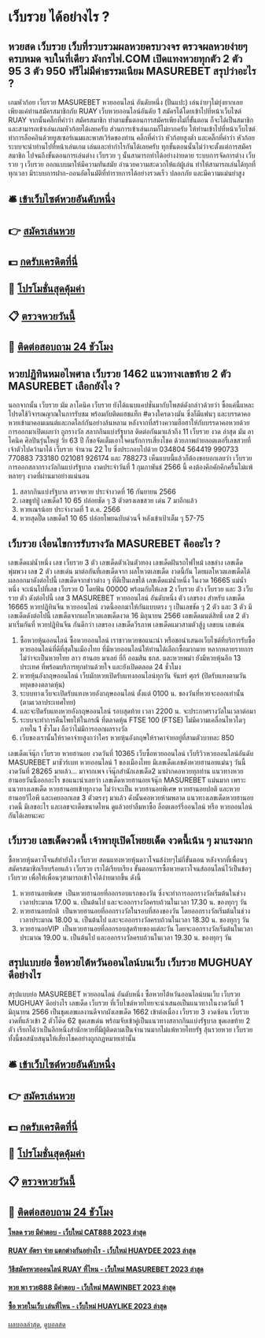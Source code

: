 # เว็บรวย ได้อย่างไร ?
## หวยสด เว็บรวย เว็บที่รวบรวมผลหวยครบวงจร ตรวจผลหวยง่ายๆ ครบหมด จบในที่เดียว มังกรไฟ.COM เปิดแทงหวยทุกตัว 2 ตัว 95 3 ตัว 950 ฟรีไม่มีค่าธรรมเนียม MASUREBET สรุปว่าอะไร ?
เกมหัวก้อย เว็บรวย MASUREBET หวยออนไลน์ อันดับหนึ่ง (ปั่นแปะ) เล่นง่ายๆไม่ยุ่งยากเลย เพียงแค่ท่านสมัครสมาชิกกับ RUAY เว็บหวยออนไลน์อันดับ 1 สมัครได้โดยเข้าไปที่หน้าเว็บไซต์ RUAY จากนั้นคลิ๊กที่คำว่า สมัครสมาชิก ทำตามขั้นตอนการสมัครเพียงไม่กี่ขั้นตอน ก็จะได้เป็นสมาชิกและสามารถเข้าเล่นเกมหัวก้อยได้เลยครับ ส่วนการเข้าเล่นเกมก็ไม่ยากครับ ให้ท่านเข้าไปที่หน้าเว็บไซต์ ทำการล็อคอินด้วยยูสเซอร์เนมและพาสเวิร์ดของท่าน คลิ๊กที่คำว่า หัวก้อยสูงต่ำ และคลิ๊กที่คำว่า หัวก้อย ระบบจะนำท่านไปที่หน้าเล่นเกม เล่นและทำกำไรกันได้เลยครับ
ทุกขั้นตอนนั้นไม่ว่าจะตั้งแต่การสมัครสมาชิก ไปจนถึงขั้นตอนการเล่นต่าง เว็บรวย ๆ นั้นสามารถทำได้อย่างง่ายดาย ระบบการจัดการต่าง เว็บรวย ๆ เว็บรวย ออกแบบมาให้มีความทันสมัย อำนวยความสะดวกให้แก่ผู้เล่น ทำให้สามารถเล่นได้ทุกที่ทุกเวลา มีระบบการฝาก-ถอนอัตโนมัติที่ทำรายการได้อย่างรวดเร็ว ปลอกภัย และมีความแม่นยำสูง

## 🛎 [เข้าเว็บไซต์หวยอันดับหนึ่ง](https://bit.ly/3BG5bNw)
## 👉 [สมัครเล่นหวย](https://bit.ly/3BG5bNw)
## 💵 [กดรับเครดิตที่นี่](https://bit.ly/3C3mvgS)
## 👑 [โปรโมชั่นสุดคุ้มค่า](https://bit.ly/3C3mvgS)
## 📋 [ตรวจหวยวันนี้](https://bit.ly/3C3mvgS)
## 📱 [ติดต่อสอบถาม 24 ชัวโมง](https://bit.ly/3C3mvgS)

## หวยปฏิทินหมอไพศาล เว็บรวย 1462 แนวทางเลขท้าย 2 ตัว MASUREBET เลือกยังไง ?
นอกจากนั้น เว็บรวย มัม ลาโคนิค เว็บรวย ยังได้แนบแคปชั่นมากับโพสต์ดังกล่าวด้วยว่า ซื้อแค่นี้แหละ โปรดใช้วิจารณญาณในการรับชม พร้อมกับติดแฮชแท็ก #ดวงใครดวงมัน ซึ่งก็มีแฟนๆ และบรรดาคอหวยเข้ามาคอมเมนต์และกดไลก์กันอย่างล้นหลาม
หลังจากที่สร้างความฮือฮาให้กับบรรดาคอหวยด้วยการออกมาเปิดเผยว่า ถูกรางวัล สลากกินแบ่งรัฐบาล ติดต่อกันมาแล้วถึง 11 เว็บรวย งวด ล่าสุด มัม ลาโคนิค ศิลปินรุ่นใหญ่ วัย 63 ปี ก็ขอจัดเต็มเอาใจคนรักการเสี่ยงโชค ด้วยภาพถ่ายลอตเตอรี่เลขสวยที่เจ้าตัวไปคว้ามาได้ เว็บรวย จำนวน 22 ใบ ซึ่งประกอบไปด้วย 034804 564419 990733 770883 733180 021081 926174 และ 788273
เห็นแบบนี้แล้วก็ต้องขอบอกเลยว่า เว็บรวย การออกสลากรางวัลกินแบ่งรัฐบาล งวดประจำวันที่ 1 กุมภาพันธ์ 2566 นี้ คงต้องคึกคักคึกครื้นไม่แพ้หลายๆ งวดที่ผ่านมาอย่างแน่นอน
1. สลากกินแบ่งรัฐบาล ตรวจหวย ประจำงวดที่ 16 กันยายน 2566
2. เลขธูปปู่ เลขเด็ด1 10 65 ปล่อยชัด ๆ 3 ตัวตรงเลขสวย เด่น 7 มาอีกแล้ว
3. หวยเณรน้อย ประจำงวดที่ 1 ต.ค. 2566
4. หวยสุดปี๊ด เลขเด็ด1 10 65 ปล่อยโพยฉบับด่วนจี๋ หลังเข้าเป้าเต็ม ๆ 57-75

## เว็บรวย เงื่อนไขการรับรางวัล MASUREBET คืออะไร ?
เลขเด็ดแม่น้ำหนึ่ง
เลข เว็บรวย 3 ตัว
เลขเด็ดตัวเงินตัวทอง
เลขเด็ดฝันรถไฟไหม้
เลขล่าง
เลขเด็ดพุ่มพวง
เลข 2 ตัว
เลขเด่น
มาต่อกันที่เลขเด็ดจาก ผลโหวตเลขเด็ด งวดนี้กัน โดยผลโหวตเลขเด็ดได้ผลออกมาดังต่อไปนี้
เลขเด็ดจากข่าวต่าง ๆ ที่ตีเป็นเลขได้
เลขเด็ดแม่น้ำหนึ่ง ในงวด 16665 แม่น้ำหนึ่ง จะเน้นไปที่เลข เว็บรวย 0 โดยฟัน 00000 พร้อมกับให้เลข 2 เว็บรวย ตัว เว็บรวย และ 3 เว็บรวย ตัว ดังต่อไปนี้
เลข 3 MASUREBET หวยออนไลน์ อันดับหนึ่ง ตัว
เลขรอง
สำหรับ เลขเด็ด 16665 หวยปฏิทินจีน หวยออนไลน์ งวดนี้ออกมาให้กันแบบตรง ๆ เป็นเลขชัด ๆ 2 ตัว และ 3 ตัว มีเลขเด็ดดังต่อไปนี้
เลขเด็ดจากผลโหวตเลขเด็ดงวด 16 มิถุนายน 2566
เลขเด็ดมนต์สิทธิ์
เลข 2 ตัว
มาเริ่มกันที่ หวยปฏิทินจีน กันดีกว่า
เลขรอง
เลขเด็ดวีรภาพ
เลขเด็ดแมวสามตัวสู้งู
เลขบน
เลขเด่น
1. ซื้อหวยหุ้นออนไลน์ ซื้อหวยออนไลน์ เราชาวหวยขอแนะนำ หรือขอนำเสนอเว็บไซต์ที่บริการรับซื้อหวยออนไลน์ที่ดีที่สุดในเมืองไทย ที่มีหวยออนไลน์ให้ท่านได้เลือกซื้อมากมาย หลากหลายรายการ ไม่ว่าจะเป็นหวยไทย ลาว ฮานอย มาเลย์ ยี่กี ออมสิน ธกส. และหวยพม่า ยังมีหวยหุ้นอีก 13 ประเทศ ที่พร้อมบริการทุกท่านด้วยใจ และยังเปิดตลอด 24 ชั่วโมง
2. หวยหุ้นอังกฤษออนไลน์ เว็บมักหวยเปิดรับแทงออนไลน์ทุกวัน จันทร์ ศุกร์ (ปิดรับแทงตามวันหยุดของตลาดหุ้น)
3. ระบบทางเว็บจะเปิดรับแทงหวยอังกฤษออนไลน์ ตั้งแต่ 0100 น. ของวันที่หวยจะออกเท่านั้น (ตามเวลาประเทศไทย)
4. และจะปิดรับแทงหวยอังกฤษออนไลน์ รอบสุดท้าย เวลา 2200 น. จะประกาศรางวัลในเวลาต่อมา
5. ระบบจะทำการคืนโพยให้ในกรณี ที่ตลาดหุ้น FTSE 100 (FTSE) ไม่มีความเคลื่อนไหวใดๆ ภายใน 1 ชั่วโมง ถือว่าไม่มีการออกผลรางวัล
6. เว็บของเรานั้นให้ราคาจ่ายสูงกว่าใคร หวยหุ้นอังกฤษให้ราคาจ่ายอยู่ที่สามตัวบาทละ 850

เลขเด็ดเจ๊นุ๊ก เว็บรวย หวยฮานอย งวดวันที่ 10365
เว็บซื้อหวยออนไลน์ เว็บรีวิวหวยออนไลน์อันดับ MASUREBET มาชัวร์เบท หวยออนไลน์ 1 ของเมืองไทย มีเลขเด็ดเลขดังหวยฮานอยแม่นๆ วันนี้ งวดวันที่ 28265 มาแล้ว… มาจากเพจ เจ๊นุ๊กสำนักเลขเด็ด2 มาฝากคอหวยทุกท่าน แนวทางหวยฮานอยวันนี้ออกอะไร ขอแนะนำเลยว่า เลขเด็ดหวยฮานอยเจ้นุ๊ก MASUREBET แม่นมาก เพราะแนวทางเลขเด็ด หวยฮานอยเข้าทุกงวด ไม่ว่าจะเป็น หวยฮานอยพิเศษ หวยฮานอยปกติ และหวยฮานอยวีไอพี และเคยออกเลข 3 ตัวตรงๆ มาแล้ว ดังนั้นคอหวยห้ามพลาด แนวทางเลขเด็ดหวยฮานอยงวดนี้ มีเลขอะไร และเลขจะเด็ดขนาดไหน ดูแล้วอย่าลืมหาซื้อ ล็อตเตอร์รี่ออนไลน์ หรือ หวยออนไลน์ กันได้เลยนะคะ

## เว็บรวย เลขเด็ดงวดนี้ เจ้าพายุเปิดโพยยเด็ด งวดนี้เน้น ๆ มาแรงมาก
ซื้อหวยหุ้นดาวโจนส์ทำยังไง เว็บรวย สอนแทงหวยหุ้นดาวโจนส์ง่ายๆไม่กี่ขั้นตอน
หลังจากที่เพื่อนๆสมัครสมาชิกเรียบร้อยแล้ว เว็บรวย เราได้เรียบเรียง ขั้นตอนการซื้อหวยดาวโจนส์ออนไลน์ไว้เป็นข้อๆ เว็บรวย เพื่อให้เพื่อนๆสามารถเข้าใจได้ง่ายมากขึ้น ดังนี้
1. หวยฮานอยพิเศษ  เป็นหวยฮานอยที่ออกรอบแรกของวัน ซึ่งจะทำการออกรางวัลเริ่มต้นในช่วงเวลาประมาณ 17.00 น. เป็นต้นไป และจะออกรางวัลครบถ้วนในเวลา 17.30 น. ของทุกๆ วัน
2. หวยฮานอยปกติ  เป็นหวยฮานอยที่ออกรางวัลในรอบที่สองของวัน โดยออกรางวัลเริ่มต้นในช่วงเวลาประมาณ 18.00 น. เป็นต้นไป และจะออกรางวัลครบถ้วนในเวลา 18.30 น. ของทุกๆ วัน
3. หวยฮานอยVIP  เป็นหวยฮานอยที่ออกรอบสุดท้ายของแต่ละวัน โดยจะออกรางวัลเริ่มต้นในเวลาประมาณ 19.00 น. เป็นต้นไป และออกรางวัลครบถ้วนในเวลา 19.30 น. ของทุกๆ วัน

## สรุปแบบย่อ ซื้อหวยไต้หวันออนไลน์บนเว็บ เว็บรวย MUGHUAY ดีอย่างไร
สรุปแบบย่อ MASUREBET หวยออนไลน์ อันดับหนึ่ง ซื้อหวยไต้หวันออนไลน์บนเว็บ เว็บรวย MUGHUAY ดีอย่างไร เลขเด็ด เว็บรวย ที่เว็บไซต์หวยไทยจะนำเสนอเป็นแนวทางในงวดวันที่ 1 มิถุนายน 2566 เป็นชุดเลขผลงานดีจากผังเลขเด็ด 1662 เข้าต่อเนื่อง เว็บรวย 3 งวดซ้อน เว็บรวย งวดที่แล้วเข้า 2 ตัวโต๊ด 62 ชุดเลขเด่น พร้อมจับเข้าคู่เป็นแนวทางสลากกินแบ่งรัฐบาล ชุดเลขท้าย 2 ตัว เรียกได้ว่าเป็นอีกหนึ่งสำนักหวยที่มีผู้ติดตามเป็นจำนวนมากไม่แพ้หวยไทยรัฐ ลุ้นรวยหวย เว็บรวย ทั้งนี้ขอสนับสนุนให้เสี่ยงโชคอย่างถูกกฎหมายเท่านั้น

## 🛎 [เข้าเว็บไซต์หวยอันดับหนึ่ง](https://bit.ly/3BG5bNw)
## 👉 [สมัครเล่นหวย](https://bit.ly/3BG5bNw)
## 💵 [กดรับเครดิตที่นี่](https://bit.ly/3C3mvgS)
## 👑 [โปรโมชั่นสุดคุ้มค่า](https://bit.ly/3C3mvgS)
## 📋 [ตรวจหวยวันนี้](https://bit.ly/3C3mvgS)
## 📱 [ติดต่อสอบถาม 24 ชัวโมง](https://bit.ly/3C3mvgS)

#### [โหลด รวย มีคำตอบ - เว็บใหม่ CAT888 2023 ล่าสุด](https://atom.io/themes/โหลด%20รวย%20มีคำตอบ%20-%20เว็บใหม่%20cat888%202023%20ล่าสุด)
#### [RUAY อัตรา จ่าย แตกต่างกันอย่างไร - เว็บใหม่ HUAYDEE 2023 ล่าสุด](https://atom.io/themes/ruay%20อัตรา%20จ่าย%20แตกต่างกันอย่างไร%20-%20เว็บใหม่%20huaydee%202023%20ล่าสุด)
#### [วิธีสมัครหวยออนไลน์ RUAY ที่ไหน - เว็บใหม่ MASUREBET 2023 ล่าสุด](https://atom.io/themes/วิธีสมัครหวยออนไลน์%20ruay%20ที่ไหน%20-%20เว็บใหม่%20masurebet%202023%20ล่าสุด)
#### [หวย พา รวย888 มีคำตอบ - เว็บใหม่ MAWINBET 2023 ล่าสุด](https://atom.io/themes/หวย%20พา%20รวย888%20มีคำตอบ%20-%20เว็บใหม่%20mawinbet%202023%20ล่าสุด)
#### [ซื้อ หวยในเว็บ เล่นที่ไหน - เว็บใหม่ HUAYLIKE 2023 ล่าสุด](https://atom.io/themes/ซื้อ%20หวยในเว็บ%20เล่นที่ไหน%20-%20เว็บใหม่%20huaylike%202023%20ล่าสุด)

[ผลบอลล่าสุด](https://siamsport.tv "ผลบอลล่าสุด"), [ดูบอลสด](https://siamsport.tv/ดูบอลสด "ดูบอลสด")